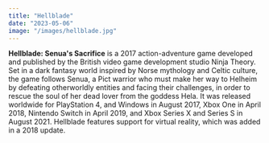 ```yaml
---
title: "Hellblade"
date: "2023-05-06"
image: "/images/hellblade.jpg"
---
```


**Hellblade: Senua's Sacrifice** is a 2017 action-adventure game developed and published by the British video game development studio Ninja Theory. Set in a dark fantasy world inspired by Norse mythology and Celtic culture, the game follows Senua, a Pict warrior who must make her way to Helheim by defeating otherworldly entities and facing their challenges, in order to rescue the soul of her dead lover from the goddess Hela. It was released worldwide for PlayStation 4, and Windows in August 2017, Xbox One in April 2018, Nintendo Switch in April 2019, and Xbox Series X and Series S in August 2021. Hellblade features support for virtual reality, which was added in a 2018 update.
